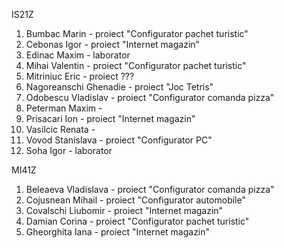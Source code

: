 IS21Z
1. Bumbac Marin - proiect "Configurator pachet turistic"
2. Cebonas Igor - proiect "Internet magazin"
3. Edinac Maxim - laborator
4. Mihai Valentin - proiect "Configurator pachet turistic"
5. Mitriniuc Eric - proiect ???
6. Nagoreanschi Ghenadie - proiect "Joc Tetris"
7. Odobescu Vladislav - proiect "Configurator comanda pizza"
8. Peterman Maxim - 
9. Prisacari Ion - proiect "Internet magazin"
10. Vasilcic Renata - 
11. Vovod Stanislava - proiect "Configurator PC"
12. Soha Igor - laborator

MI41Z

1. Beleaeva Vladislava - proiect "Configurator comanda pizza"
2. Cojusnean Mihail - proiect "Configurator automobile"
3. Covalschi Liubomir - proiect "Internet magazin"
4. Damian Corina - proiect "Configurator pachet turistic"
5. Gheorghita Iana - proiect "Internet magazin"
